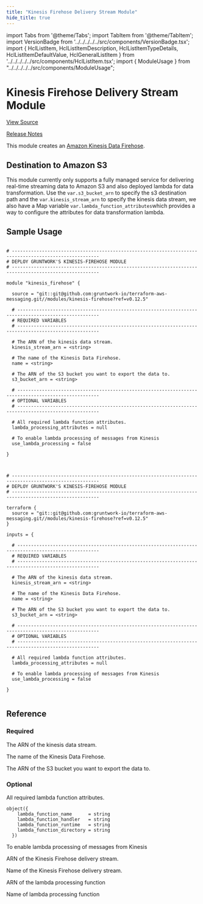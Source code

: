 ```yaml
---
title: "Kinesis Firehose Delivery Stream Module"
hide_title: true
---
```


import Tabs from '@theme/Tabs';
import TabItem from '@theme/TabItem';
import VersionBadge from '../../../../../src/components/VersionBadge.tsx';
import { HclListItem, HclListItemDescription, HclListItemTypeDetails, HclListItemDefaultValue, HclGeneralListItem } from '../../../../../src/components/HclListItem.tsx';
import { ModuleUsage } from "../../../../../src/components/ModuleUsage";

<VersionBadge repoTitle="AWS Messaging" version="0.12.5" lastModifiedVersion="0.12.4"/>

# Kinesis Firehose Delivery Stream Module

<a href="https://github.com/gruntwork-io/terraform-aws-messaging/tree/v0.12.5/modules/kinesis-firehose" className="link-button" title="View the source code for this module in GitHub.">View Source</a>

<a href="https://github.com/gruntwork-io/terraform-aws-messaging/releases/tag/v0.12.4" className="link-button" title="Release notes for only versions which impacted this module.">Release Notes</a>

This module creates
an [Amazon Kinesis Data Firehose](https://docs.aws.amazon.com/firehose/latest/dev/what-is-this-service.html).

## Destination to Amazon S3

This module currently only supports a fully managed service for delivering real-time streaming data to Amazon S3 and also deployed lambda for data transformation. Use
the `var.s3_bucket_arn` to specify the s3 destination path and the `var.kinesis_stream_arn` to specify the kinesis data
stream, we also have a Map variable `var.lambda_function_attributes`which provides a way to configure the attributes for data transformation lambda.

## Sample Usage

<Tabs>
<TabItem value="terraform" label="Terraform" default>

```hcl title="main.tf"

# ------------------------------------------------------------------------------------------------------
# DEPLOY GRUNTWORK'S KINESIS-FIREHOSE MODULE
# ------------------------------------------------------------------------------------------------------

module "kinesis_firehose" {

  source = "git::git@github.com:gruntwork-io/terraform-aws-messaging.git//modules/kinesis-firehose?ref=v0.12.5"

  # ----------------------------------------------------------------------------------------------------
  # REQUIRED VARIABLES
  # ----------------------------------------------------------------------------------------------------

  # The ARN of the kinesis data stream.
  kinesis_stream_arn = <string>

  # The name of the Kinesis Data Firehose.
  name = <string>

  # The ARN of the S3 bucket you want to export the data to.
  s3_bucket_arn = <string>

  # ----------------------------------------------------------------------------------------------------
  # OPTIONAL VARIABLES
  # ----------------------------------------------------------------------------------------------------

  # All required lambda function attributes.
  lambda_processing_attributes = null

  # To enable lambda processing of messages from Kinesis
  use_lambda_processing = false

}


```

</TabItem>
<TabItem value="terragrunt" label="Terragrunt" default>

```hcl title="terragrunt.hcl"

# ------------------------------------------------------------------------------------------------------
# DEPLOY GRUNTWORK'S KINESIS-FIREHOSE MODULE
# ------------------------------------------------------------------------------------------------------

terraform {
  source = "git::git@github.com:gruntwork-io/terraform-aws-messaging.git//modules/kinesis-firehose?ref=v0.12.5"
}

inputs = {

  # ----------------------------------------------------------------------------------------------------
  # REQUIRED VARIABLES
  # ----------------------------------------------------------------------------------------------------

  # The ARN of the kinesis data stream.
  kinesis_stream_arn = <string>

  # The name of the Kinesis Data Firehose.
  name = <string>

  # The ARN of the S3 bucket you want to export the data to.
  s3_bucket_arn = <string>

  # ----------------------------------------------------------------------------------------------------
  # OPTIONAL VARIABLES
  # ----------------------------------------------------------------------------------------------------

  # All required lambda function attributes.
  lambda_processing_attributes = null

  # To enable lambda processing of messages from Kinesis
  use_lambda_processing = false

}


```

</TabItem>
</Tabs>




## Reference

<Tabs>
<TabItem value="inputs" label="Inputs" default>

### Required

<HclListItem name="kinesis_stream_arn" requirement="required" type="string">
<HclListItemDescription>

The ARN of the kinesis data stream.

</HclListItemDescription>
</HclListItem>

<HclListItem name="name" requirement="required" type="string">
<HclListItemDescription>

The name of the Kinesis Data Firehose.

</HclListItemDescription>
</HclListItem>

<HclListItem name="s3_bucket_arn" requirement="required" type="string">
<HclListItemDescription>

The ARN of the S3 bucket you want to export the data to.

</HclListItemDescription>
</HclListItem>

### Optional

<HclListItem name="lambda_processing_attributes" requirement="optional" type="object(…)">
<HclListItemDescription>

All required lambda function attributes.

</HclListItemDescription>
<HclListItemTypeDetails>

```hcl
object({
    lambda_function_name      = string
    lambda_function_handler   = string
    lambda_function_runtime   = string
    lambda_function_directory = string
  })
```

</HclListItemTypeDetails>
<HclListItemDefaultValue defaultValue="null"/>
</HclListItem>

<HclListItem name="use_lambda_processing" requirement="optional" type="bool">
<HclListItemDescription>

To enable lambda processing of messages from Kinesis

</HclListItemDescription>
<HclListItemDefaultValue defaultValue="false"/>
</HclListItem>

</TabItem>
<TabItem value="outputs" label="Outputs">

<HclListItem name="kinesis_firehose_arn">
<HclListItemDescription>

ARN of the Kinesis Firehose delivery stream.

</HclListItemDescription>
</HclListItem>

<HclListItem name="kinesis_firehose_name">
<HclListItemDescription>

Name of the Kinesis Firehose delivery stream.

</HclListItemDescription>
</HclListItem>

<HclListItem name="lambda_processing_arn">
<HclListItemDescription>

ARN of the lambda processing function

</HclListItemDescription>
</HclListItem>

<HclListItem name="lambda_processing_function_name">
<HclListItemDescription>

Name of lambda processing function

</HclListItemDescription>
</HclListItem>

</TabItem>
</Tabs>


<!-- ##DOCS-SOURCER-START
{
  "originalSources": [
    "https://github.com/gruntwork-io/terraform-aws-messaging/tree/v0.12.5/modules/kinesis-firehose/readme.md",
    "https://github.com/gruntwork-io/terraform-aws-messaging/tree/v0.12.5/modules/kinesis-firehose/variables.tf",
    "https://github.com/gruntwork-io/terraform-aws-messaging/tree/v0.12.5/modules/kinesis-firehose/outputs.tf"
  ],
  "sourcePlugin": "module-catalog-api",
  "hash": "99614f53ec8450b365962e336f4551e6"
}
##DOCS-SOURCER-END -->
